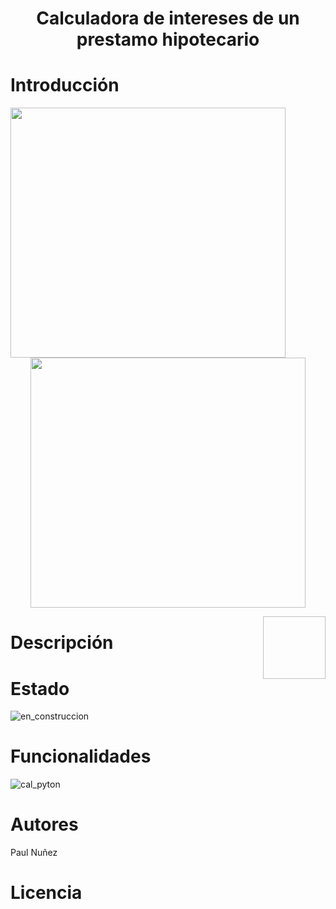 # <h1 align="center"> Calculadora de intereses de un prestamo hipotecario </h1>

# Introducción

<img align="left" width="440" height="400" src="https://github.com/Paul243654/Calculadora_hipotecaria_python/assets/112754073/fcb54cd4-24f1-41a9-8010-398c18acddb7"> 
 
<p align="center">
  <img width="440" height="400" src="https://github.com/Paul243654/Calculadora_hipotecaria_python/assets/112754073/be634b07-033c-49f7-89d4-9f34631572f3">   
</p>

<img align="right" width="100" height="100" src="                     ">

# Descripción

# Estado

![en_construccion](https://github.com/Paul243654/Calculadora_hipotecaria_python/assets/112754073/6e8bdcca-bb04-40f2-a7d8-b7484a862e91)


# Funcionalidades

![cal_pyton](https://github.com/Paul243654/Calculadora_hipotecaria_python/assets/112754073/bf16df40-a0bb-4841-8457-563b71174f36)


# Autores

Paul Nuñez

# Licencia
